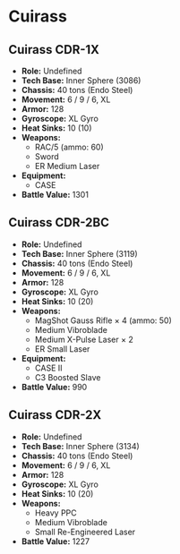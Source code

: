 # Cuirass
## Cuirass CDR-1X
- **Role:** Undefined
- **Tech Base:** Inner Sphere (3086)
- **Chassis:** 40 tons (Endo Steel)
- **Movement:** 6 / 9 / 6, XL
- **Armor:** 128
- **Gyroscope:** XL Gyro
- **Heat Sinks:** 10 (10)
- **Weapons:**
  - RAC/5 (ammo: 60)
  - Sword
  - ER Medium Laser
- **Equipment:**
  - CASE
- **Battle Value:** 1301

## Cuirass CDR-2BC
- **Role:** Undefined
- **Tech Base:** Inner Sphere (3119)
- **Chassis:** 40 tons (Endo Steel)
- **Movement:** 6 / 9 / 6, XL
- **Armor:** 128
- **Gyroscope:** XL Gyro
- **Heat Sinks:** 10 (20)
- **Weapons:**
  - MagShot Gauss Rifle × 4 (ammo: 50)
  - Medium Vibroblade
  - Medium X-Pulse Laser × 2
  - ER Small Laser
- **Equipment:**
  - CASE II
  - C3 Boosted Slave
- **Battle Value:** 990

## Cuirass CDR-2X
- **Role:** Undefined
- **Tech Base:** Inner Sphere (3134)
- **Chassis:** 40 tons (Endo Steel)
- **Movement:** 6 / 9 / 6, XL
- **Armor:** 128
- **Gyroscope:** XL Gyro
- **Heat Sinks:** 10 (20)
- **Weapons:**
  - Heavy PPC
  - Medium Vibroblade
  - Small Re-Engineered Laser
- **Battle Value:** 1227


